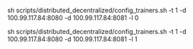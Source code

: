 sh scripts/distributed_decentralized/config_trainers.sh -t 1 -d 100.99.117.84:8080 -d 100.99.117.84:8081 -l 0


sh scripts/distributed_decentralized/config_trainers.sh -t 1 -d 100.99.117.84:8080 -d 100.99.117.84:8081 -l 1